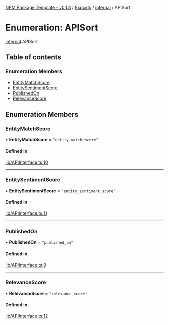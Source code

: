 [NPM Package Template - v0.1.3](../README.md) / [Exports](../modules.md) / [internal](../modules/internal.md) / APISort

# Enumeration: APISort

[internal](../modules/internal.md).APISort

## Table of contents

### Enumeration Members

- [EntityMatchScore](internal.APISort.md#entitymatchscore)
- [EntitySentimentScore](internal.APISort.md#entitysentimentscore)
- [PublishedOn](internal.APISort.md#publishedon)
- [RelevanceScore](internal.APISort.md#relevancescore)

## Enumeration Members

### EntityMatchScore

• **EntityMatchScore** = ``"entity_match_score"``

#### Defined in

[lib/APIInterface.ts:10](https://github.com/Viriatto/marketaux-api/blob/ec162d3/src/lib/APIInterface.ts#L10)

___

### EntitySentimentScore

• **EntitySentimentScore** = ``"entity_sentiment_score"``

#### Defined in

[lib/APIInterface.ts:11](https://github.com/Viriatto/marketaux-api/blob/ec162d3/src/lib/APIInterface.ts#L11)

___

### PublishedOn

• **PublishedOn** = ``"published_on"``

#### Defined in

[lib/APIInterface.ts:9](https://github.com/Viriatto/marketaux-api/blob/ec162d3/src/lib/APIInterface.ts#L9)

___

### RelevanceScore

• **RelevanceScore** = ``"relevance_score"``

#### Defined in

[lib/APIInterface.ts:12](https://github.com/Viriatto/marketaux-api/blob/ec162d3/src/lib/APIInterface.ts#L12)
